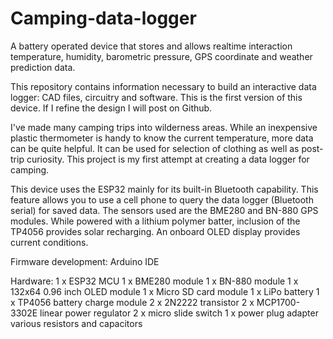 # Camping-data-logger
A battery operated device that stores and allows realtime interaction temperature, humidity, barometric pressure, GPS coordinate and weather prediction data.

This repository contains information necessary to build an interactive data logger: CAD files, circuitry and software. This is the first version of this device. If I refine the design I will post on Github.

I've made many camping trips into wilderness areas. While an inexpensive plastic thermometer is handy to know the current temperature, more data can be quite helpful. It can be used for selection of clothing as well as post-trip curiosity. This project is my first attempt at creating a data logger for camping.

This device uses the ESP32 mainly for its built-in Bluetooth capability. This feature allows you to use a cell phone to query the data logger (Bluetooth serial) for saved data. The sensors used are the BME280 and BN-880 GPS modules. While powered with a lithium polymer batter, inclusion of the TP4056 provides solar recharging. An onboard OLED display provides current conditions.

Firmware development: Arduino IDE

Hardware:
1 x ESP32 MCU
1 x BME280 module
1 x BN-880 module
1 x 132x64 0.96 inch OLED module
1 x Micro SD card module
1 x LiPo battery
1 x TP4056 battery charge module
2 x 2N2222 transistor
2 x MCP1700-3302E linear power regulator
2 x micro slide switch
1 x power plug adapter
various resistors and capacitors
